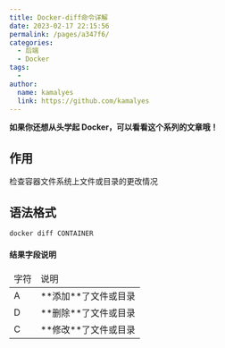 ```yaml
---
title: Docker-diff命令详解
date: 2023-02-17 22:15:56
permalink: /pages/a347f6/
categories:
  - 后端
  - Docker
tags:
  - 
author: 
  name: kamalyes
  link: https://github.com/kamalyes
---
```

**如果你还想从头学起 Docker，可以看看这个系列的文章哦！**

## 作用
检查容器文件系统上文件或目录的更改情况

## 语法格式
```python
docker diff CONTAINER
```

#### 结果字段说明
<table>
<thead>
<tr>
<td>字符</td>
<td>说明</td>
</tr>
</thead>
<tbody>
<tr>
<td>A</td>
<td>**添加**了文件或目录</td>
</tr>
<tr>
<td>D</td>
<td>**删除**了文件或目录</td>
</tr>
<tr>
<td>C</td>
<td>**修改**了文件或目录</td>
</tr>
</tbody>
</table>
